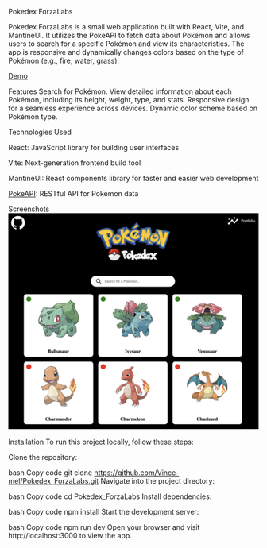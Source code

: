 Pokedex ForzaLabs

Pokedex ForzaLabs is a small web application built with React, Vite, and MantineUI. It utilizes the PokeAPI to fetch data about Pokémon and allows users to search for a specific Pokémon and view its characteristics. The app is responsive and dynamically changes colors based on the type of Pokémon (e.g., fire, water, grass).

[Demo](https://pokedex-forza-labs.vercel.app/)

Features
Search for Pokémon.
View detailed information about each Pokémon, including its height, weight, type, and stats.
Responsive design for a seamless experience across devices.
Dynamic color scheme based on Pokémon type.

Technologies Used

React: JavaScript library for building user interfaces

Vite: Next-generation frontend build tool

MantineUI: React components library for faster and easier web development

[PokeAPI](URL_del_link): RESTful API for Pokémon data

Screenshots
![alt text](image.png)

Installation
To run this project locally, follow these steps:

Clone the repository:

bash
Copy code
git clone https://github.com/Vince-mel/Pokedex_ForzaLabs.git
Navigate into the project directory:

bash
Copy code
cd Pokedex_ForzaLabs
Install dependencies:

bash
Copy code
npm install
Start the development server:

bash
Copy code
npm run dev
Open your browser and visit http://localhost:3000 to view the app.
